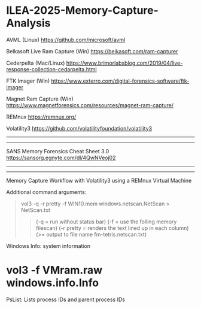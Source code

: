 # ILEA-2025-Memory-Capture-Analysis

AVML (Linux)
https://github.com/microsoft/avml

Belkasoft Live Ram Capture (Win)
https://belkasoft.com/ram-capturer

Cederpelta (Mac/Linux)
https://www.brimorlabsblog.com/2019/04/live-response-collection-cedarpelta.html

FTK Imager (Win)
https://www.exterro.com/digital-forensics-software/ftk-imager

Magnet Ram Capture (Win)
https://www.magnetforensics.com/resources/magnet-ram-capture/

REMnux
https://remnux.org/

Volatility3
https://github.com/volatilityfoundation/volatility3

-----
-----
SANS Memory Forensics Cheat Sheet 3.0
https://sansorg.egnyte.com/dl/4QwNVeoj02

-----
-----
Memory Capture Workflow with Volatility3 using a REMnux Virtual Machine

Additional command arguments:
>vol3 -q -r pretty -f WIN10.mem windows.netscan.NetScan > NetScan.txt
>> (-q = run without status bar)
>> (-f = use the folling memory filescan)
>> (-r pretty = renders the text lined up in each column)
>> (>= output to file name fm-tetris.netscan.txt)
    

Windows Info: system information
# vol3 -f VMram.raw windows.info.Info

PsList: Lists process IDs and parent process IDs

